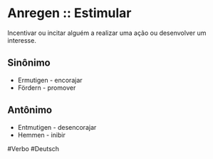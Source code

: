 # Anregen :: Estimular
<!--SR:!2024-11-05,1,230-->
Incentivar ou incitar alguém a realizar uma ação ou desenvolver um interesse.

## Sinônimo
- Ermutigen - encorajar  
- Fördern - promover  

## Antônimo
- Entmutigen - desencorajar  
- Hemmen - inibir  

#Verbo
#Deutsch